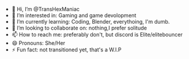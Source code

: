 - 👋 Hi, I’m @TransHexManiac
- 👀 I’m interested in: Gaming and game devolopment
- 🌱 I’m currently learning: Coding, Blender, everythoing, I'm dumb.
- 💞️ I’m looking to collaborate on: nothing,I prefer solitude
- 📫 How to reach me: preferably don't, but discord is Elite/elitebouncer
- 😄 Pronouns: She/Her
- ⚡ Fun fact: not transitioned yet, that's a W.I.P

<!---
TransHexManiac/TransHexManiac is a ✨ special ✨ repository because its `README.md` (this file) appears on your GitHub profile.
You can click the Preview link to take a look at your changes.
--->
